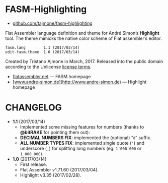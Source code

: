 FASM-Highlighting
=================

-   [github.com/tajmone/fasm-highlighting](https://github.com/tajmone/fasm-highlighting)

Flat Assembler language definition and theme for André Simon’s **Highlight** tool. The theme mimicks the native color scheme of Flat assembler’s editor.

    fasm.lang        1.1 (2017/03/14)
    edit-fasm.theme  1.0 (2017/03/14)

Created by Tristano Ajmone in March, 2017. Released into the public domain according to the Unlicense [license terms](./LICENSE).

-   [flatassembler.net](https://flatassembler.net) — FASM homepage
-   [www.andre-simon.de](http://www.andre-simon.de) — Highlight homepage

CHANGELOG
=========

-   **1.1** (2017/03/14)
    -   Implemented some missing features for numbers (thanks to **@bitRAKE** for pointing them out):
    -   **DECIMAL NUMBERS FIX**: implemented the (optional) “`d`” suffix.
    -   **ALL NUMBER TYPES FIX**: implemented single quote (`'`) and underscore (`_`) for splitting long numbers (eg: `1'000'000` or `1_000_000`).
-   **1.0** (2017/03/14)
    -   First release.
    -   Flat Assembler v1.71.60 (2017/03/04).
    -   Highlight v3.35 (2017/02/28).

